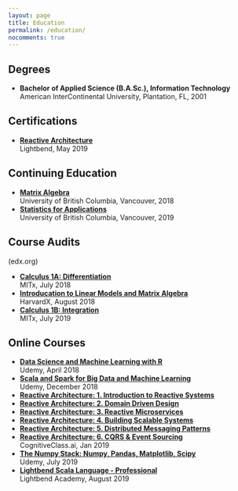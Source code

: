 ```yaml
---
layout: page
title: Education
permalink: /education/
nocomments: true
---
```


## Degrees
- **Bachelor of Applied Science (B.A.Sc.), Information Technology**
<br>American InterContinental University, Plantation, FL, 2001

## Certifications
- **[Reactive Architecture][14]**
<br>Lightbend, May 2019

## Continuing Education
- **[Matrix Algebra][4]**
<br>University of British Columbia, Vancouver, 2018
- **[Statistics for Applications][3]**
<br>University of British Columbia, Vancouver, 2019

## Course Audits
(edx.org)
- **[Calculus 1A: Differentiation][1]**
<br>MITx, July 2018
- **[Introducation to Linear Models and Matrix Algebra][2]**
<br>HarvardX, August 2018
- **[Calculus 1B: Integration][13]**
<br>MITx, July 2019

## Online Courses
- **[Data Science and Machine Learning with R][5]**
<br>Udemy, April 2018
- **[Scala and Spark for Big Data and Machine Learning][6]**
<br>Udemy, December 2018
- **[Reactive Architecture: 1. Introduction to Reactive Systems][7]**
- **[Reactive Architecture: 2. Domain Driven Design][8]**
- **[Reactive Architecture: 3. Reactive Microservices][9]**
- **[Reactive Architecture: 4. Building Scalable Systems][10]**
- **[Reactive Architecture: 5. Distributed Messaging Patterns][11]**
- **[Reactive Architecture: 6. CQRS & Event Sourcing][12]**
<br>CognitiveClass.ai, Jan 2019
- **[The Numpy Stack: Numpy, Pandas, Matplotlib, Scipy][15]**
<br>Udemy, July 2019
- **[Lightbend Scala Language - Professional][16]**
<br>Lightbend Academy, August 2019

[1]: https://www.edx.org/course/calculus-1a-differentiation-2
[2]: https://www.edx.org/course/introduction-to-linear-models-and-matrix-algebra
[3]: https://courses.students.ubc.ca/cs/courseschedule?pname=subjarea&tname=subj-course&dept=STAT&course=200
[4]: https://courses.students.ubc.ca/cs/courseschedule?pname=subjarea&tname=subj-course&dept=MATH&course=221
[5]: https://www.udemy.com/certificate/UC-L5IABJPY/
[6]: https://www.udemy.com/certificate/UC-CN709PWF/
[7]: https://courses.cognitiveclass.ai/certificates/66cc82eaf4b345cb8ecadfeeab3f1fd3
[8]: https://courses.cognitiveclass.ai/certificates/34d123c37f9a4a109cae1d4c4ee8e60a
[9]: https://courses.cognitiveclass.ai/certificates/9c2cfbaf8516497abd798d304570b045
[10]: https://courses.cognitiveclass.ai/certificates/62601d53460b4adfa6eb2fe440f4e931
[11]: https://courses.cognitiveclass.ai/certificates/acfc73f569da41c9af532e08bf8bc6d0
[12]: https://courses.cognitiveclass.ai/certificates/cc8efc06ec9041c2bc8858e04bce4dde
[13]: https://www.edx.org/course/calculus-1b-integration-2
[14]: https://lightbend.mettl.com/applicant/result/download-certificate?key=BBzVGObHU5KF%2BCmESSfC%2Bw%3D%3D
[15]: https://www.udemy.com/certificate/UC-HC4CGVCB/
[16]: https://academy.lightbend.com/courses/course-v1:lightbend+LSL-P-Scala-Language-Professional+v1/about
